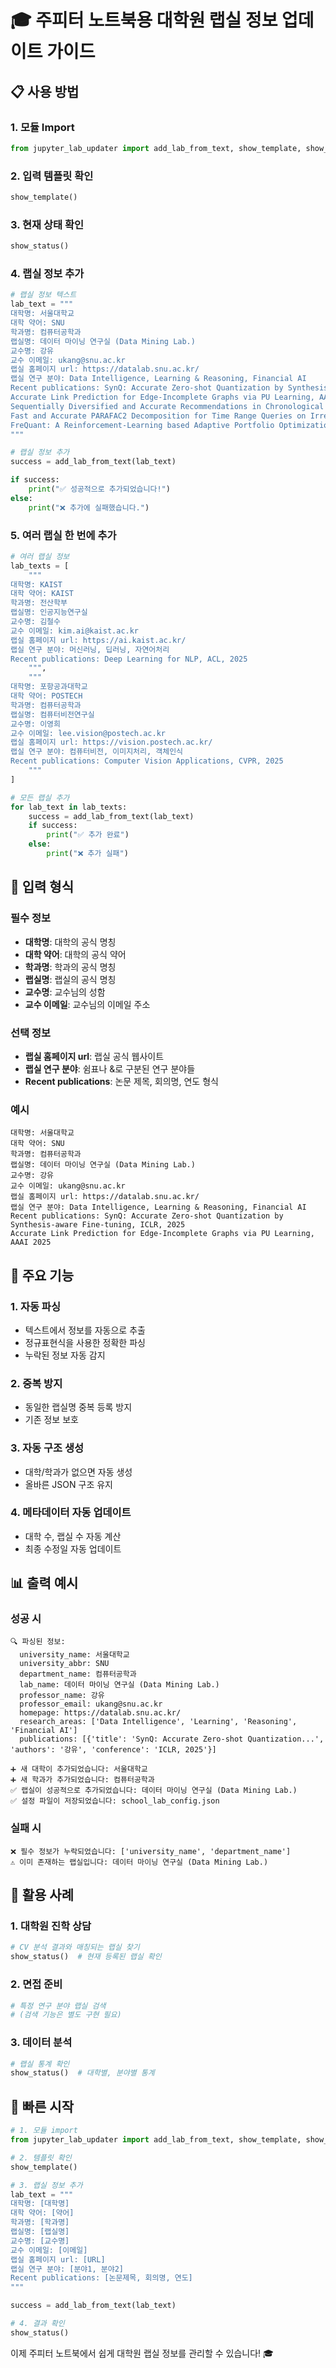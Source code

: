 # 🎓 주피터 노트북용 대학원 랩실 정보 업데이트 가이드

## 📋 사용 방법

### 1. 모듈 Import
```python
from jupyter_lab_updater import add_lab_from_text, show_template, show_status
```

### 2. 입력 템플릿 확인
```python
show_template()
```

### 3. 현재 상태 확인
```python
show_status()
```


### 4. 랩실 정보 추가
```python
# 랩실 정보 텍스트
lab_text = """
대학명: 서울대학교
대학 약어: SNU
학과명: 컴퓨터공학과
랩실명: 데이터 마이닝 연구실 (Data Mining Lab.)
교수명: 강유
교수 이메일: ukang@snu.ac.kr
랩실 홈페이지 url: https://datalab.snu.ac.kr/
랩실 연구 분야: Data Intelligence, Learning & Reasoning, Financial AI
Recent publications: SynQ: Accurate Zero-shot Quantization by Synthesis-aware Fine-tuning, ICLR, 2025
Accurate Link Prediction for Edge-Incomplete Graphs via PU Learning, AAAI 2025
Sequentially Diversified and Accurate Recommendations in Chronological Order for a Series of Users, WSDM 2025
Fast and Accurate PARAFAC2 Decomposition for Time Range Queries on Irregular Tensors, CIKM 2024
FreQuant: A Reinforcement-Learning based Adaptive Portfolio Optimization with Multi-frequency Decomposition, KDD 2024
"""

# 랩실 정보 추가
success = add_lab_from_text(lab_text)

if success:
    print("✅ 성공적으로 추가되었습니다!")
else:
    print("❌ 추가에 실패했습니다.")
```

### 5. 여러 랩실 한 번에 추가
```python
# 여러 랩실 정보
lab_texts = [
    """
대학명: KAIST
대학 약어: KAIST
학과명: 전산학부
랩실명: 인공지능연구실
교수명: 김철수
교수 이메일: kim.ai@kaist.ac.kr
랩실 홈페이지 url: https://ai.kaist.ac.kr/
랩실 연구 분야: 머신러닝, 딥러닝, 자연어처리
Recent publications: Deep Learning for NLP, ACL, 2025
    """,
    """
대학명: 포항공과대학교
대학 약어: POSTECH
학과명: 컴퓨터공학과
랩실명: 컴퓨터비전연구실
교수명: 이영희
교수 이메일: lee.vision@postech.ac.kr
랩실 홈페이지 url: https://vision.postech.ac.kr/
랩실 연구 분야: 컴퓨터비전, 이미지처리, 객체인식
Recent publications: Computer Vision Applications, CVPR, 2025
    """
]

# 모든 랩실 추가
for lab_text in lab_texts:
    success = add_lab_from_text(lab_text)
    if success:
        print("✅ 추가 완료")
    else:
        print("❌ 추가 실패")
```

## 📝 입력 형식

### 필수 정보
- **대학명**: 대학의 공식 명칭
- **대학 약어**: 대학의 공식 약어
- **학과명**: 학과의 공식 명칭
- **랩실명**: 랩실의 공식 명칭
- **교수명**: 교수님의 성함
- **교수 이메일**: 교수님의 이메일 주소

### 선택 정보
- **랩실 홈페이지 url**: 랩실 공식 웹사이트
- **랩실 연구 분야**: 쉼표나 &로 구분된 연구 분야들
- **Recent publications**: 논문 제목, 회의명, 연도 형식

### 예시
```
대학명: 서울대학교
대학 약어: SNU
학과명: 컴퓨터공학과
랩실명: 데이터 마이닝 연구실 (Data Mining Lab.)
교수명: 강유
교수 이메일: ukang@snu.ac.kr
랩실 홈페이지 url: https://datalab.snu.ac.kr/
랩실 연구 분야: Data Intelligence, Learning & Reasoning, Financial AI
Recent publications: SynQ: Accurate Zero-shot Quantization by Synthesis-aware Fine-tuning, ICLR, 2025
Accurate Link Prediction for Edge-Incomplete Graphs via PU Learning, AAAI 2025
```

## 🔧 주요 기능

### 1. 자동 파싱
- 텍스트에서 정보를 자동으로 추출
- 정규표현식을 사용한 정확한 파싱
- 누락된 정보 자동 감지

### 2. 중복 방지
- 동일한 랩실명 중복 등록 방지
- 기존 정보 보호

### 3. 자동 구조 생성
- 대학/학과가 없으면 자동 생성
- 올바른 JSON 구조 유지

### 4. 메타데이터 자동 업데이트
- 대학 수, 랩실 수 자동 계산
- 최종 수정일 자동 업데이트

## 📊 출력 예시

### 성공 시
```
🔍 파싱된 정보:
  university_name: 서울대학교
  university_abbr: SNU
  department_name: 컴퓨터공학과
  lab_name: 데이터 마이닝 연구실 (Data Mining Lab.)
  professor_name: 강유
  professor_email: ukang@snu.ac.kr
  homepage: https://datalab.snu.ac.kr/
  research_areas: ['Data Intelligence', 'Learning', 'Reasoning', 'Financial AI']
  publications: [{'title': 'SynQ: Accurate Zero-shot Quantization...', 'authors': '강유', 'conference': 'ICLR, 2025'}]

➕ 새 대학이 추가되었습니다: 서울대학교
➕ 새 학과가 추가되었습니다: 컴퓨터공학과
✅ 랩실이 성공적으로 추가되었습니다: 데이터 마이닝 연구실 (Data Mining Lab.)
✅ 설정 파일이 저장되었습니다: school_lab_config.json
```

### 실패 시
```
❌ 필수 정보가 누락되었습니다: ['university_name', 'department_name']
⚠️ 이미 존재하는 랩실입니다: 데이터 마이닝 연구실 (Data Mining Lab.)
```

## 🎯 활용 사례

### 1. 대학원 진학 상담
```python
# CV 분석 결과와 매칭되는 랩실 찾기
show_status()  # 현재 등록된 랩실 확인
```

### 2. 면접 준비
```python
# 특정 연구 분야 랩실 검색
# (검색 기능은 별도 구현 필요)
```

### 3. 데이터 분석
```python
# 랩실 통계 확인
show_status()  # 대학별, 분야별 통계
```

## 🚀 빠른 시작

```python
# 1. 모듈 import
from jupyter_lab_updater import add_lab_from_text, show_template, show_status

# 2. 템플릿 확인
show_template()

# 3. 랩실 정보 추가
lab_text = """
대학명: [대학명]
대학 약어: [약어]
학과명: [학과명]
랩실명: [랩실명]
교수명: [교수명]
교수 이메일: [이메일]
랩실 홈페이지 url: [URL]
랩실 연구 분야: [분야1, 분야2]
Recent publications: [논문제목, 회의명, 연도]
"""

success = add_lab_from_text(lab_text)

# 4. 결과 확인
show_status()
```

이제 주피터 노트북에서 쉽게 대학원 랩실 정보를 관리할 수 있습니다! 🎓 